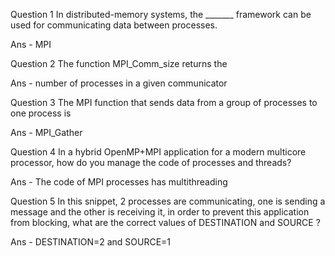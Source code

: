 Question 1 In distributed-memory systems, the _______ framework can be used for communicating data between processes.

Ans - MPI

Question 2 The function MPI_Comm_size returns the

Ans - number of processes in a given communicator

Question 3 The MPI function that sends data from a group of processes to one process is 

Ans - MPI_Gather

Question 4 In a hybrid OpenMP+MPI application for a modern multicore processor, how do you manage the code of processes and threads?  

Ans - The code of MPI processes has multithreading


Question 5 In this snippet, 2 processes are communicating, one is sending a message and the other is receiving it, in order to prevent this application from blocking, what are the correct values of DESTINATION and SOURCE ?  

Ans - DESTINATION=2 and SOURCE=1

